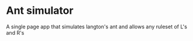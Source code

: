# Ant simulator

A single page app that simulates langton's ant and allows any ruleset of L's and R's

